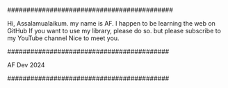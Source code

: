 ###########################################

Hi, Assalamualaikum.
my name is AF. I happen to be learning the web on GitHub
If you want to use my library, please do so. but please subscribe to my YouTube channel
Nice to meet you.

##########################################

AF Dev 2024

##########################################
